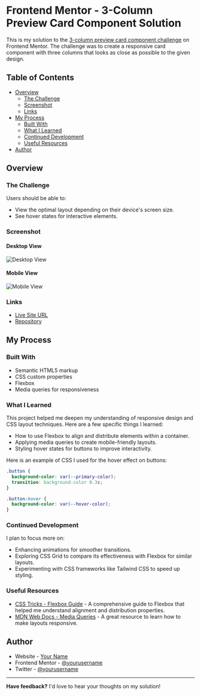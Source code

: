 # Frontend Mentor - 3-Column Preview Card Component Solution

This is my solution to the [3-column preview card component challenge](https://www.frontendmentor.io/challenges/3column-preview-card-component-pH92eAR2-) on Frontend Mentor. The challenge was to create a responsive card component with three columns that looks as close as possible to the given design.

## Table of Contents

- [Overview](#overview)
  - [The Challenge](#the-challenge)
  - [Screenshot](#screenshot)
  - [Links](#links)
- [My Process](#my-process)
  - [Built With](#built-with)
  - [What I Learned](#what-i-learned)
  - [Continued Development](#continued-development)
  - [Useful Resources](#useful-resources)
- [Author](#author)

## Overview

### The Challenge

Users should be able to:

- View the optimal layout depending on their device's screen size.
- See hover states for interactive elements.

### Screenshot

#### Desktop View
![Desktop View](./screenshots/desktop-view.png)

#### Mobile View
![Mobile View](./screenshots/mobile-view.png)

### Links

- [Live Site URL](https://your-live-site-url.com)
- [Repository](https://github.com/your-username/3-column-preview-card)

## My Process

### Built With

- Semantic HTML5 markup
- CSS custom properties
- Flexbox
- Media queries for responsiveness

### What I Learned

This project helped me deepen my understanding of responsive design and CSS layout techniques. Here are a few specific things I learned:

- How to use Flexbox to align and distribute elements within a container.
- Applying media queries to create mobile-friendly layouts.
- Styling hover states for buttons to improve interactivity.

Here is an example of CSS I used for the hover effect on buttons:

```css
.button {
  background-color: var(--primary-color);
  transition: background-color 0.3s;
}

.button:hover {
  background-color: var(--hover-color);
}
```

### Continued Development

I plan to focus more on:

- Enhancing animations for smoother transitions.
- Exploring CSS Grid to compare its effectiveness with Flexbox for similar layouts.
- Experimenting with CSS frameworks like Tailwind CSS to speed up styling.

### Useful Resources

- [CSS Tricks - Flexbox Guide](https://css-tricks.com/snippets/css/a-guide-to-flexbox/) - A comprehensive guide to Flexbox that helped me understand alignment and distribution properties.
- [MDN Web Docs - Media Queries](https://developer.mozilla.org/en-US/docs/Web/CSS/Media_Queries) - A great resource to learn how to make layouts responsive.

## Author

- Website - [Your Name](https://your-portfolio.com)
- Frontend Mentor - [@yourusername](https://www.frontendmentor.io/profile/yourusername)
- Twitter - [@yourusername](https://www.twitter.com/yourusername)

---

**Have feedback?** I'd love to hear your thoughts on my solution!
